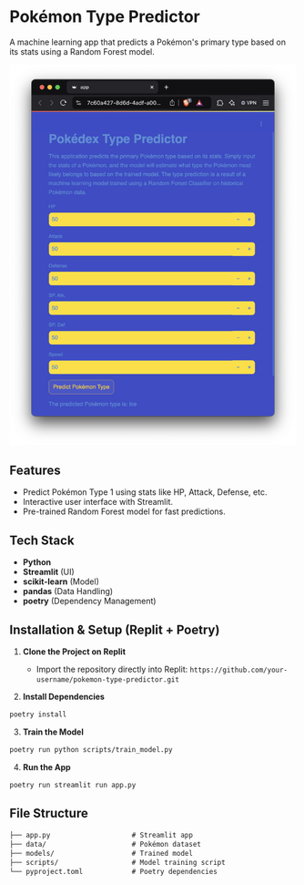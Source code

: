 # Pokémon Type Predictor

A machine learning app that predicts a Pokémon's primary type based on its stats using a Random Forest model.

![App Screenshot](screenshot.png)

## Features
- Predict Pokémon Type 1 using stats like HP, Attack, Defense, etc.
- Interactive user interface with Streamlit.
- Pre-trained Random Forest model for fast predictions.

## Tech Stack
- **Python**
- **Streamlit** (UI)
- **scikit-learn** (Model)
- **pandas** (Data Handling)
- **poetry** (Dependency Management)

## Installation & Setup (Replit + Poetry)

1. **Clone the Project on Replit**
   - Import the repository directly into Replit: `https://github.com/your-username/pokemon-type-predictor.git`


2. **Install Dependencies**
```bash
poetry install
```

3. **Train the Model**
```bash
poetry run python scripts/train_model.py
```

4. **Run the App**
```bash
poetry run streamlit run app.py
```

## File Structure
```
├── app.py                    # Streamlit app
├── data/                     # Pokémon dataset
├── models/                   # Trained model
├── scripts/                  # Model training script
└── pyproject.toml            # Poetry dependencies
```